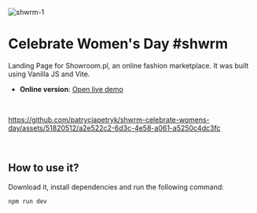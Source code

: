 
![shwrm-1](https://github.com/patrycjapetryk/shwrm-celebrate-womens-day/assets/51820512/49e7bec5-9e92-497b-b31d-57da9b58afe2)

# Celebrate Women's Day #shwrm

Landing Page for Showroom.pl, an online fashion marketplace. It was built using Vanilla JS and Vite.

- **Online version**: [Open live demo](https://shwrm-celebrate-womens-day.netlify.app)

&nbsp;


https://github.com/patrycjapetryk/shwrm-celebrate-womens-day/assets/51820512/a2e522c2-6d3c-4e58-a061-a5250c4dc3fc


&nbsp;

## How to use it?

Download it, install dependencies and run the following command:

```sh
npm run dev
```
